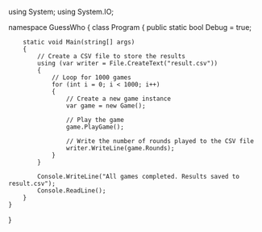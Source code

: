 using System;
using System.IO;

namespace GuessWho
{
    class Program
    {
        public static bool Debug = true;

        static void Main(string[] args)
        {
            // Create a CSV file to store the results
            using (var writer = File.CreateText("result.csv"))
            {
                // Loop for 1000 games
                for (int i = 0; i < 1000; i++)
                {
                    // Create a new game instance
                    var game = new Game();

                    // Play the game
                    game.PlayGame();

                    // Write the number of rounds played to the CSV file
                    writer.WriteLine(game.Rounds);
                }
            }

            Console.WriteLine("All games completed. Results saved to result.csv");
            Console.ReadLine();
        }
    }
}
